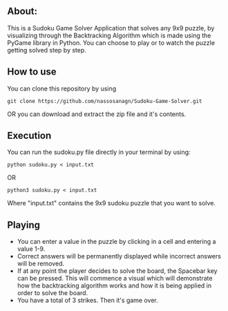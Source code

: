 ## About:
This is a Sudoku Game Solver Application that solves any 9x9 puzzle, by visualizing through the Backtracking Algorithm which is made using the PyGame library in Python.
You can choose to play or to watch the puzzle getting solved step by step.

## How to use

You can clone this repository by using

    git clone https://github.com/nassosanagn/Sudoku-Game-Solver.git

OR you can download and extract the zip file and it's contents.

## Execution

You can run the sudoku.py file directly in your terminal by using:

    python sudoku.py < input.txt  
OR

    python3 sudoku.py < input.txt

Where "input.txt" contains the 9x9 sudoku puzzle that you want to solve.
 
 ## Playing
 
 - You can enter a value in the puzzle by clicking in a cell and entering a value 1-9.
 - Correct answers will be permanently displayed while incorrect answers will be removed.
 - If at any point the player decides to solve the board, the Spacebar key can be pressed. This will commence a visual which will demonstrate how the backtracking algorithm works and how it is being applied in order to solve the board.
 - You have a total of 3 strikes. Then it's game over.

